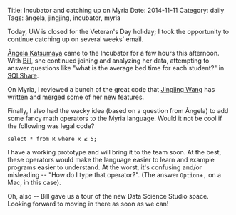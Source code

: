 Title: Incubator and catching up on Myria
Date: 2014-11-11
Category: daily
Tags: ângela, jingjing, incubator, myria

Today, UW is closed for the Veteran's Day holiday; I took the opportunity to continue catching up on several weeks' email.

[Ângela Katsumaya](http://depts.washington.edu/hacholab/labdetails.php?id=58) came to the Incubator for a few hours this afternoon. With [Bill](http://r.halper.in/coauth/billhowe), she continued joining and analyzing her data, attempting to answer questions like "what is the average bed time for each student?" in [SQLShare](https://sqlshare.escience.washington.edu).

On Myria, I reviewed a bunch of the great code that [Jingjing Wang](http://r.halper.in/coauth/jwang) has written and merged some of her new features.

Finally, I also had the wacky idea (based on a question from Ângela) to add some fancy math operators to the Myria language. Would it not be cool if the following was legal code?

```myrial
select * from R where x ≤ 5;
```

I have a working prototype and will bring it to the team soon. At the best, these operators would make the language easier to learn and example programs easier to understand. At the worst, it's confusing and/or misleading -- "How do I type that operator?". (The answer `Option`+`,` on a Mac, in this case).

Oh, also -- Bill gave us a tour of the new Data Science Studio space. Looking forward to moving in there as soon as we can!